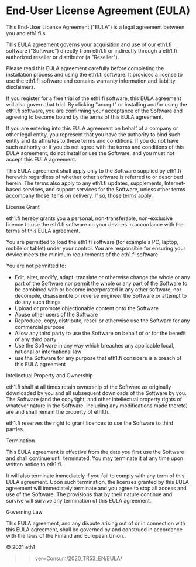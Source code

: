 
# End-User License Agreement (EULA)

This End-User License Agreement ("EULA") is a legal agreement between you and eth1.fi.s

This EULA agreement governs your acquisition and use of our eth1.fi software ("Software") directly from eth1.fi or
indirectly through a eth1.fi authorized reseller or distributor (a "Reseller").

Please read this EULA agreement carefully before completing the installation process and using the eth1.fi software. It
provides a license to use the eth1.fi software and contains warranty information and liability disclaimers.

If you register for a free trial of the eth1.fi software, this EULA agreement will also govern that trial. By clicking
"accept" or installing and/or using the eth1.fi software, you are confirming your acceptance of the Software and agreeing
to become bound by the terms of this EULA agreement.

If you are entering into this EULA agreement on behalf of a company or other legal entity, you represent that you have
the authority to bind such entity and its affiliates to these terms and conditions. If you do not have such authority or
if you do not agree with the terms and conditions of this EULA agreement, do not install or use the Software, and you
must not accept this EULA agreement.

This EULA agreement shall apply only to the Software supplied by eth1.fi herewith regardless of whether other
software is referred to or described herein. The terms also apply to any eth1.fi updates, supplements,
Internet-based services, and support services for the Software, unless other terms accompany those items on delivery. If
so, those terms apply.

 License Grant

eth1.fi hereby grants you a personal, non-transferable, non-exclusive licence to use the eth1.fi software on your
devices in accordance with the terms of this EULA agreement.

You are permitted to load the eth1.fi software (for example a PC, laptop, mobile or tablet) under your control. You are
responsible for ensuring your device meets the minimum requirements of the eth1.fi software.

You are not permitted to:


- Edit, alter, modify, adapt, translate or otherwise change the whole or any part of the Software nor permit the whole
or any part of the Software to be combined with or become incorporated in any other software, nor decompile, disassemble
or reverse engineer the Software or attempt to do any such things
- Upload or promote objectionable content onto the Software
- Abuse other users of the Software
- Reproduce, copy, distribute, resell or otherwise use the Software for any commercial purpose
- Allow any third party to use the Software on behalf of or for the benefit of any third party
- Use the Software in any way which breaches any applicable local, national or international law
- use the Software for any purpose that eth1.fi considers is a breach of this EULA agreement


 Intellectual Property and Ownership

eth1.fi shall at all times retain ownership of the Software as originally downloaded by you and all subsequent
downloads of the Software by you. The Software (and the copyright, and other intellectual property rights of whatever
nature in the Software, including any modifications made thereto) are and shall remain the property of eth1.fi.

eth1.fi reserves the right to grant licences to use the Software to third parties.

 Termination

This EULA agreement is effective from the date you first use the Software and shall continue until terminated. You may
terminate it at any time upon written notice to eth1.fi.


It will also terminate immediately if you fail to comply with any term of this EULA agreement. Upon such termination,
the licenses granted by this EULA agreement will immediately terminate and you agree to stop all access and use of the
Software. The provisions that by their nature continue and survive will survive any termination of this EULA agreement.

 Governing Law

This EULA agreement, and any dispute arising out of or in connection with this EULA agreement, shall be governed by and
construed in accordance with the laws of the Finland and European Union..

© 2021 eth1

> > ver=Consum/2020_TR53_EN/EULA/
